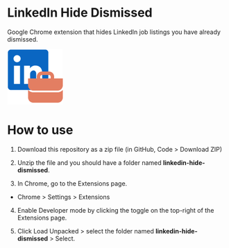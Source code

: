 # LinkedIn Hide Dismissed

Google Chrome extension that hides LinkedIn job listings you have already dismissed.

![Extension icon](images/icon-128.png)

# How to use

1. Download this repository as a zip file (in GitHub, Code > Download ZIP)

2. Unzip the file and you should have a folder named **linkedin-hide-dismissed**.

3. In Chrome, go to the Extensions page.

- Chrome > Settings > Extensions

4. Enable Developer mode by clicking the toggle on the top-right of the Extensions page.

5. Click Load Unpacked > select the folder named **linkedin-hide-dismissed** > Select.
